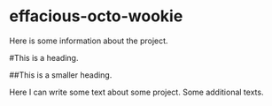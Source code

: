 # effacious-octo-wookie

Here is some information about the project.

#This is a heading.

##This is a smaller heading.

Here I can write some text about some project.
Some additional texts.
